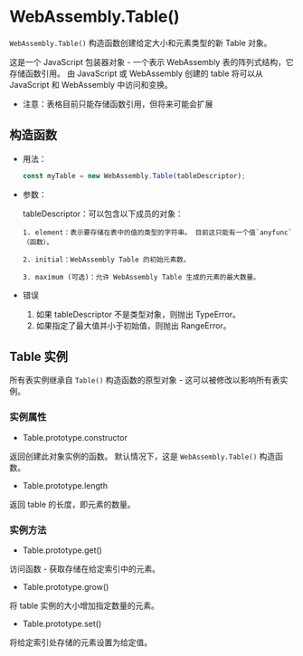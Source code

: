 # WebAssembly.Table()

`WebAssembly.Table()` 构造函数创建给定大小和元素类型的新 Table 对象。

这是一个 JavaScript 包装器对象 - 一个表示 WebAssembly 表的阵列式结构，它存储函数引用。 由 JavaScript 或 WebAssembly 创建的 table 将可以从 JavaScript 和 WebAssembly 中访问和变换。

* 注意：表格目前只能存储函数引用，但将来可能会扩展

## 构造函数

* 用法：

  ```js
  const myTable = new WebAssembly.Table(tableDescriptor);
  ```

* 参数：

  tableDescriptor：可以包含以下成员的对象：

      1. element：表示要存储在表中的值的类型的字符串。 目前这只能有一个值`anyfunc`（函数）。

      2. initial：WebAssembly Table 的初始元素数。

      3. maximum (可选)：允许 WebAssembly Table 生成的元素的最大数量。

* 错误

  1. 如果 tableDescriptor 不是类型对象，则抛出 TypeError。
  2. 如果指定了最大值并小于初始值，则抛出 RangeError。

## Table 实例

所有表实例继承自 `Table()` 构造函数的原型对象 - 这可以被修改以影响所有表实例。

### 实例属性

* Table.prototype.constructor

返回创建此对象实例的函数。 默认情况下，这是 `WebAssembly.Table()` 构造函数。

* Table.prototype.length

返回 table 的长度，即元素的数量。

### 实例方法

* Table.prototype.get()

访问函数 - 获取存储在给定索引中的元素。

* Table.prototype.grow()

将 table 实例的大小增加指定数量的元素。

* Table.prototype.set()

将给定索引处存储的元素设置为给定值。